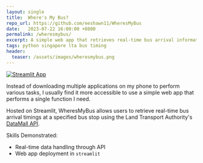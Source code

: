 ```yaml
---
layout: single
title:  Where's My Bus?
repo_url: https://github.com/eeshawn11/WheresMyBus
date:   2023-07-22 16:00:00 +0800
permalink: /wheresmybus/
excerpt: A simple web app that retrieves real-time bus arrival information in Singapore.
tags: python singapore lta bus timing
header:
  teaser: /assets/images/wheresmybus.png
---
```


[![Streamlit App](https://static.streamlit.io/badges/streamlit_badge_black_white.svg)](https://wheresmybus.streamlit.app)

Instead of downloading multiple applications on my phone to perform various tasks, I usually find it more accessible to use a simple web app that performs a single function I need.

Hosted on Streamlit, WheresMyBus allows users to retrieve real-time bus arrival timings at a specified bus stop using the Land Transport Authority's [DataMall API](https://datamall.lta.gov.sg/content/datamall/en.html).

Skills Demonstrated:

- Real-time data handling through API
- Web app deployment in `streamlit`
